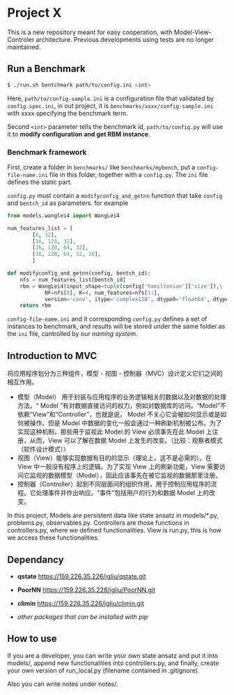 Project X
=====================
This is a new repository meant for easy cooperation, with Model-View-Controler architecture.
Previous developments using tests are no longer maintained.

## Run a Benchmark

```bash
$ ./run.sh bentchmark path/to/config.ini <int>
```

Here, `path/to/config-sample.ini` is a configuration file that validated by `config.spec.ini`, in out project, it is `benchmarks/xxxx/config-sample.ini` with xxxx specifying the benchmark term.

Second  `<int>` parameter tells the benchmark id, `path/to/config.py` will use it to **modify configuration and get RBM instance**.

### Benchmark framework

First, create a folder in `benchmarks/` like `benchmarks/mybench`, put a `config-file-name.ini` file in this folder, together with a `config.py`. The `ini` file defines the static part.

 `config.py` must contain a `modifyconfig_and_getnn` function that take `config` and `bentch_id` as parameters. for example

```python
from models.wanglei4 import WangLei4

num_features_list = [
        [8, 32],
        [16, 128, 32],
        [16, 128, 64, 32],
        [16, 128, 64, 32, 16],
        ]

def modifyconfig_and_getnn(config, bentch_id):
    nfs = num_features_list[bentch_id]
    rbm = WangLei4(input_shape=tuple(config['hamiltonian']['size']),\
            NF=nfs[0], K=4, num_features=nfs[1:],
            version='conv', itype='complex128', dtype0='float64', dtype1='complex128')
    return rbm
```

`config-file-name.ini` and it corresponding `config.py` defines a set of instances to benchmark, and results will be stored under the same folder as the `ini` file, controlled by our *naming system*.



## Introduction to MVC

将应用程序划分为三种组件，模型 - 视图 - 控制器（MVC）设计定义它们之间的相互作用。
* 模型（Model） 用于封装与应用程序的业务逻辑相关的数据以及对数据的处理方法。“ Model ”有对数据直接访问的权力，例如对数据库的访问。“Model”不依赖“View”和“Controller”，也就是说， Model 不关心它会被如何显示或是如何被操作。但是 Model 中数据的变化一般会通过一种刷新机制被公布。为了实现这种机制，那些用于监视此 Model 的 View 必须事先在此 Model 上注册，从而，View 可以了解在数据 Model 上发生的改变。（比较：观察者模式（软件设计模式））
* 视图（View）能够实现数据有目的的显示（理论上，这不是必需的）。在 View 中一般没有程序上的逻辑。为了实现 View 上的刷新功能，View 需要访问它监视的数据模型（Model），因此应该事先在被它监视的数据那里注册。
* 控制器（Controller）起到不同层面间的组织作用，用于控制应用程序的流程。它处理事件并作出响应。“事件”包括用户的行为和数据 Model 上的改变。

In this project, Models are persistent data like state ansatz in models/\*.py, problems.py, observables.py.
Controllers are those functions in controllers.py, where we defined functionalities. View is run.py, this is how we access these functionalities.

## Dependancy
* **qstate** https://159.226.35.226/jgliu/qstate.git
* **PoorNN** https://159.226.35.226/jgliu/PoorNN.git
* **climin** https://159.226.35.226/jgliu/climin.git

* *other packages that can be installed with pip*

## How to use

If you are a developer, you can write your own state ansatz and put it into models/, append new functionalities into controllers.py,
and finally, create your own version of run\_local.py (filename contained in .gitignore).

Also you can write notes under notes/.
